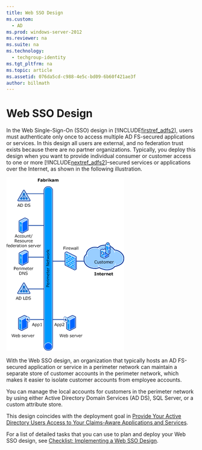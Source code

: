 ```yaml
---
title: Web SSO Design
ms.custom: 
  - AD
ms.prod: windows-server-2012
ms.reviewer: na
ms.suite: na
ms.technology: 
  - techgroup-identity
ms.tgt_pltfrm: na
ms.topic: article
ms.assetid: 076da5cd-c988-4e5c-bd09-6b60f421ae3f
author: billmath
---
```

# Web SSO Design
In the Web Single\-Sign\-On \(SSO\) design in [!INCLUDE[firstref_adfs2](../Token/firstref_adfs2_md.md)], users must authenticate only once to access multiple AD FS\-secured applications or services. In this design all users are external, and no federation trust exists because there are no partner organizations. Typically, you deploy this design when you want to provide individual consumer or customer access to one or more [!INCLUDE[nextref_adfs2](../Token/nextref_adfs2_md.md)]–secured services or applications over the Internet, as shown in the following illustration.  
  
![](../Image/adfs2_WebSSODesign.gif)  
  
With the Web SSO design, an organization that typically hosts an AD FS\-secured application or service in a perimeter network can maintain a separate store of customer accounts in the perimeter network, which makes it easier to isolate customer accounts from employee accounts.  
  
You can manage the local accounts for customers in the perimeter network by using either Active Directory Domain Services \(AD DS\), SQL Server, or a custom attribute store.  
  
This design coincides with the deployment goal in [Provide Your Active Directory Users Access to Your Claims-Aware Applications and Services](../Topic/Provide-Your-Active-Directory-Users-Access-to-Your-Claims-Aware-Applications-and-Services.md).  
  
For a list of detailed tasks that you can use to plan and deploy your Web SSO design, see [Checklist: Implementing a Web SSO Design](../Topic/Checklist--Implementing-a-Web-SSO-Design.md).  
  
